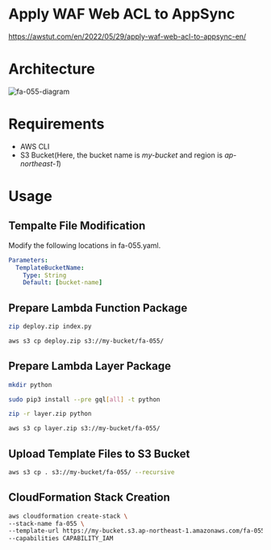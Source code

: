 # Apply WAF Web ACL to AppSync

https://awstut.com/en/2022/05/29/apply-waf-web-acl-to-appsync-en/

# Architecture

![fa-055-diagram](https://user-images.githubusercontent.com/84276199/202889964-56df4440-2bb5-40de-8302-0eec613c7f2e.png)

# Requirements

* AWS CLI
* S3 Bucket(Here, the bucket name is *my-bucket* and region is *ap-northeast-1*)

# Usage

## Tempalte File Modification

Modify the following locations in fa-055.yaml.

```yaml
Parameters:
  TemplateBucketName:
    Type: String
    Default: [bucket-name]
```

## Prepare Lambda Function Package

```bash
zip deploy.zip index.py

aws s3 cp deploy.zip s3://my-bucket/fa-055/
```

## Prepare Lambda Layer Package

```bash
mkdir python

sudo pip3 install --pre gql[all] -t python

zip -r layer.zip python

aws s3 cp layer.zip s3://my-bucket/fa-055/
```

## Upload  Template Files to S3 Bucket

```bash
aws s3 cp . s3://my-bucket/fa-055/ --recursive
```

## CloudFormation Stack Creation

```bash
aws cloudformation create-stack \
--stack-name fa-055 \
--template-url https://my-bucket.s3.ap-northeast-1.amazonaws.com/fa-055/fa-055.yaml \
--capabilities CAPABILITY_IAM
```
